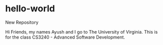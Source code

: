 # hello-world
New Repository

Hi Friends, my names Ayush and I go to The University of Virginia.  This is for the class CS3240 - Advanced Software Development.  
